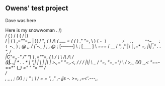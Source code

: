 ## Owens' test project


Dave was here

Here is my snowwoman
                           .
                          /)\
                         / ( )
                        /  ( (
                       /   |) \
                      /    | ( )
                 ,=*""*=,_ |  )(
                /         "*, ( )
   /\          ( ___         =  (
  (  )         ."   "*=,      \  )
 ( `- )       /  ,,     "*=_  ;
( `-._ )      ;  *@    ,,   \/
(`-._  )      ;     ,  @*   ;
[------]      \             ;
[____  ]       \  *===*    /
 \__  /         ",       ,"
  |\ |        ,=*        *=,
  |\\|      ," .          . ",        /\
  |_C"=._,-" /"            "\ \     .=""=.
 (  \\      /                \ \   /\ /\ /\
 (__)|.___.,|  *   .  .   *  |  ",|  |  |  |
  |\ |       >.__,="  "=,__.<,     \/ \/ \/
  |\\|       \      _       / "=,   "=__=")
  \ \/        >,_  (X)   _,<     "*==-==*"
  (__)     _="      "       "=_
   ""     /                    \
         /                      \
        ,           _            ,
        ;          (X)           ;
        ;           "            ;
         \                      /
          =                    =
           ",                ,"
 __,- jjs -._ >=,        ,=<'_.---,,___
